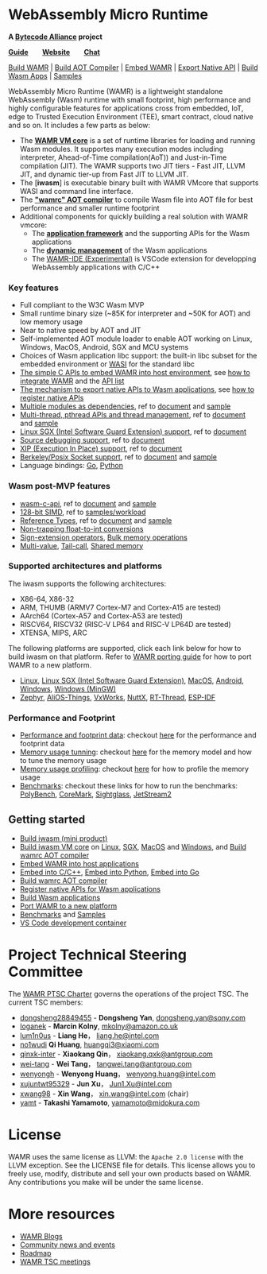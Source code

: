 # WebAssembly Micro Runtime


**A [Bytecode Alliance][BA] project**

[BA]: https://bytecodealliance.org/

**[Guide](https://wamr.gitbook.io/)**&emsp;&emsp;**[Website](https://bytecodealliance.github.io/wamr.dev)**&emsp;&emsp;**[Chat](https://bytecodealliance.zulipchat.com/#narrow/stream/290350-wamr)**

[Build WAMR](./doc/build_wamr.md) | [Build AOT Compiler](./README.md#build-wamrc-aot-compiler) | [Embed WAMR](./doc/embed_wamr.md) | [Export Native API](./doc/export_native_api.md) | [Build Wasm Apps](./doc/build_wasm_app.md) | [Samples](./README.md#samples)

WebAssembly Micro Runtime (WAMR) is a lightweight standalone WebAssembly (Wasm) runtime with small footprint, high performance and highly configurable features for applications cross from embedded, IoT, edge to Trusted Execution Environment (TEE), smart contract, cloud native and so on. It includes a few parts as below:
- The [**WAMR VM core**](./README.md#iwasm-vm-core) is a set of runtime libraries for loading and running Wasm modules. It supportes many execution modes including interpreter, Ahead-of-Time compilation(AoT)) and Just-in-Time compilation (JIT). The WAMR supports two JIT tiers - Fast JIT, LLVM JIT, and dynamic tier-up from Fast JIT to LLVM JIT.
- The [**iwasm**] is executable binary built with WAMR VMcore that supports WASI and command line interface.
- The [**"wamrc" AOT compiler**](./README.md#build-wamrc-aot-compiler) to compile Wasm file into AOT file for best performance and smaller runtime footprint
- Additional components for quickly building a real solution with WAMR vmcore:
  - The [**application framework**](./README.md#application-framework) and the supporting APIs for the Wasm applications
  - The [**dynamic management**](./README.md#remote-application-management) of the Wasm applications
  - The [WAMR-IDE (Experimental)](./test-tools/wamr-ide) is VSCode extension for developping WebAssembly applications with C/C++


### Key features
- Full compliant to the W3C Wasm MVP
- Small runtime binary size (~85K for interpreter and ~50K for AOT) and low memory usage
- Near to native speed by AOT and JIT
- Self-implemented AOT module loader to enable AOT working on Linux, Windows, MacOS, Android, SGX and MCU systems
- Choices of Wasm application libc support: the built-in libc subset for the embedded environment or [WASI](https://github.com/WebAssembly/WASI) for the standard libc
- [The simple C APIs to embed WAMR into host environment](./doc/embed_wamr.md), see [how to integrate WAMR](./doc/embed_wamr.md) and the [API list](./core/iwasm/include/wasm_export.h)
- [The mechanism to export native APIs to Wasm applications](./doc/export_native_api.md), see [how to register native APIs](./doc/export_native_api.md)
- [Multiple modules as dependencies](./doc/multi_module.md), ref to [document](./doc/multi_module.md) and [sample](samples/multi-module)
- [Multi-thread, pthread APIs and thread management](./doc/pthread_library.md), ref to [document](./doc/pthread_library.md) and [sample](samples/multi-thread)
- [Linux SGX (Intel Software Guard Extension) support](./doc/linux_sgx.md), ref to [document](./doc/linux_sgx.md)
- [Source debugging support](./doc/source_debugging.md), ref to [document](./doc/source_debugging.md)
- [XIP (Execution In Place) support](./doc/xip.md), ref to [document](./doc/xip.md)
- [Berkeley/Posix Socket support](./doc/socket_api.md), ref to [document](./doc/socket_api.md) and [sample](./samples/socket-api)
- Language bindings: [Go](./language-bindings/go/README.md), [Python](./language-bindings/python/README.md)

### Wasm post-MVP features
- [wasm-c-api](https://github.com/WebAssembly/wasm-c-api), ref to [document](doc/wasm_c_api.md) and [sample](samples/wasm-c-api)
- [128-bit SIMD](https://github.com/WebAssembly/simd), ref to [samples/workload](samples/workload)
- [Reference Types](https://github.com/WebAssembly/reference-types), ref to [document](doc/ref_types.md) and [sample](samples/ref-types)
- [Non-trapping float-to-int conversions](https://github.com/WebAssembly/nontrapping-float-to-int-conversions)
- [Sign-extension operators](https://github.com/WebAssembly/sign-extension-ops), [Bulk memory operations](https://github.com/WebAssembly/bulk-memory-operations)
- [Multi-value](https://github.com/WebAssembly/multi-value), [Tail-call](https://github.com/WebAssembly/tail-call), [Shared memory](https://github.com/WebAssembly/threads/blob/main/proposals/threads/Overview.md#shared-linear-memory)

### Supported architectures and platforms
The iwasm supports the following architectures:  
- X86-64, X86-32
- ARM, THUMB (ARMV7 Cortex-M7 and Cortex-A15 are tested)
- AArch64 (Cortex-A57 and Cortex-A53 are tested)
- RISCV64, RISCV32 (RISC-V LP64 and RISC-V LP64D are tested)
- XTENSA, MIPS, ARC

The following platforms are supported, click each link below for how to build iwasm on that platform. Refer to [WAMR porting guide](./doc/port_wamr.md) for how to port WAMR to a new platform.  
- [Linux](./doc/build_wamr.md#linux),  [Linux SGX (Intel Software Guard Extension)](./doc/linux_sgx.md),  [MacOS](./doc/build_wamr.md#macos),  [Android](./doc/build_wamr.md#android), [Windows](./doc/build_wamr.md#windows), [Windows (MinGW)](./doc/build_wamr.md#mingw)
- [Zephyr](./doc/build_wamr.md#zephyr),  [AliOS-Things](./doc/build_wamr.md#alios-things),  [VxWorks](./doc/build_wamr.md#vxworks), [NuttX](./doc/build_wamr.md#nuttx), [RT-Thread](./doc/build_wamr.md#RT-Thread), [ESP-IDF](./doc/build_wamr.md#esp-idf)


### Performance and Footprint
- [Performance and footprint data](https://github.com/bytecodealliance/wasm-micro-runtime/wiki/Performance): checkout [here](https://github.com/bytecodealliance/wasm-micro-runtime/wiki/Performance) for the performance and footprint data
- [Memory usage tunning](./doc/memory_tune.md): checkout [here](./doc/memory_tune.md) for the memory model and how to tune the memory usage
- [Memory usage profiling](./doc/build_wamr.md#enable-memory-profiling-experiment): checkout [here](./doc/build_wamr.md#enable-memory-profiling-experiment) for how to profile the memory usage
- [Benchmarks](./tests/benchmarks): checkout these links for how to run the benchmarks: [PolyBench](./tests/benchmarks/polybench), [CoreMark](./tests/benchmarks/coremark), [Sightglass](./tests/benchmarks/sightglass), [JetStream2](./tests/benchmarks/jetstream)


## Getting started
- [Build iwasm (mini product)](./product-mini/README.md)
- [Build iwasm VM core](./doc/build_wamr.md) on [Linux](./doc/build_wamr.md#linux), [SGX](./doc/linux_sgx.md), [MacOS](./doc/build_wamr.md#macos) and [Windows](./doc/build_wamr.md#windows), and [Build wamrc AOT compiler](./README.md#build-wamrc-aot-compiler)
- [Embed WAMR into host applications](./doc/embed_wamr.md)
- [Embed into C/C++](./doc/embed_wamr.md), [Embed into Python](./language-bindings/python), [Embed into Go](./language-bindings/go)
- [Build wamrc AOT compiler](./wamr-compiler/README.md)
- [Register native APIs for Wasm applications](./doc/export_native_api.md)
- [Build Wasm applications](./doc/build_wasm_app.md)
- [Port WAMR to a new platform](./doc/port_wamr.md)
- [Benchmarks](./tests/benchmarks) and [Samples](./samples)
- [VS Code development container](./doc/devcontainer.md)

Project Technical Steering Committee
====================================
The [WAMR PTSC Charter](./TSC_Charter.md) governs the operations of the project TSC.
The current TSC members:
- [dongsheng28849455](https://github.com/dongsheng28849455) - **Dongsheng Yan**, <dongsheng.yan@sony.com>
- [loganek](https://github.com/loganek) - **Marcin Kolny**, <mkolny@amazon.co.uk>
- [lum1n0us](https://github.com/lum1n0us) - **Liang He**， <liang.he@intel.com>
- [no1wudi](https://github.com/no1wudi) **Qi Huang**, <huangqi3@xiaomi.com>
- [qinxk-inter](https://github.com/qinxk-inter) - **Xiaokang Qin**， <xiaokang.qxk@antgroup.com>
- [wei-tang](https://github.com/wei-tang) - **Wei Tang**， <tangwei.tang@antgroup.com>
- [wenyongh](https://github.com/wenyongh) - **Wenyong Huang**， <wenyong.huang@intel.com>
- [xujuntwt95329](https://github.com/xujuntwt95329) - **Jun Xu**， <Jun1.Xu@intel.com>
- [xwang98](https://github.com/xwang98) - **Xin Wang**， <xin.wang@intel.com> (chair)
- [yamt](https://github.com/yamt) - **Takashi Yamamoto**, <yamamoto@midokura.com>


License
=======
WAMR uses the same license as LLVM: the `Apache 2.0 license` with the LLVM
exception. See the LICENSE file for details. This license allows you to freely
use, modify, distribute and sell your own products based on WAMR.
Any contributions you make will be under the same license.

# More resources

- [WAMR Blogs](https://bytecodealliance.github.io/wamr.dev/blog/)
- [Community news and events](https://github.com/bytecodealliance/wasm-micro-runtime/wiki/Events)
- [Roadmap](https://github.com/bytecodealliance/wasm-micro-runtime/wiki/Roadmap)
- [WAMR TSC meetings](https://github.com/bytecodealliance/wasm-micro-runtime/wiki/TSC-meeting-notes)

